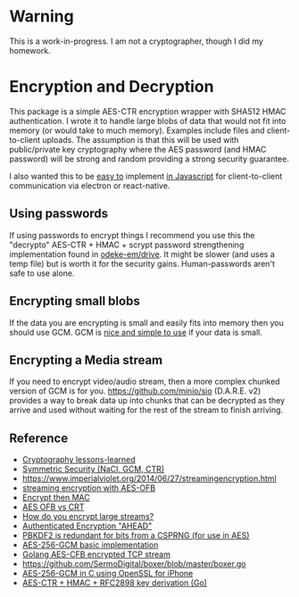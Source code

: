 # Warning

This is a work-in-progress. I am not a cryptographer, though I did my homework.

# Encryption and Decryption

This package is a simple AES-CTR encryption wrapper with SHA512 HMAC authentication. I wrote it to handle large blobs of data that would not fit into memory (or would take to much memory). Examples include files and client-to-client uploads. The assumption is that this will be used with public/private key cryptography where the AES password (and HMAC password) will be strong and random providing a strong security guarantee.

I also wanted this to be [easy to](https://gist.github.com/AndiDittrich/4629e7db04819244e843) implement [in Javascript](https://stackoverflow.com/questions/36909746/aes-ctr-encrypt-in-cryptojs-and-decrypt-in-go-lang) for client-to-client communication via electron or react-native.

## Using passwords

If using passwords to encrypt things I recommend you use this the "decrypto" AES-CTR + HMAC + scrypt password strengthening implementation found in [odeke-em/drive](https://github.com/sselph/drive/tree/master/src/dcrypto). It might be slower (and uses a temp file) but is worth it for the security gains. Human-passwords aren't safe to use alone.

## Encrypting small blobs

If the data you are encrypting is small and easily fits into memory then you should use GCM. GCM is [nice and simple to use](https://github.com/gtank/cryptopasta/blob/master/encrypt.go) if your data is small.

## Encrypting a Media stream

If you need to encrypt video/audio stream, then a more complex chunked version of GCM is for you. https://github.com/minio/sio (D.A.R.E. v2) provides a way to break data up into chunks that can be decrypted as they arrive and used without waiting for the rest of the stream to finish arriving.


## Reference

- [Cryptography lessons-learned](https://security.stackexchange.com/questions/2202/lessons-learned-and-misconceptions-regarding-encryption-and-cryptology)
- [Symmetric Security (NaCI, GCM, CTR)](https://leanpub.com/gocrypto/read#leanpub-auto-chapter-3-symmetric-security)
- https://www.imperialviolet.org/2014/06/27/streamingencryption.html
- [streaming encryption with AES-OFB](https://golang.org/src/crypto/cipher/example_test.go#L335)
- [Encrypt then MAC](http://www.daemonology.net/blog/2009-06-24-encrypt-then-mac.html)
- [AES OFB vs CRT](https://security.stackexchange.com/questions/27776/block-chaining-modes-to-avoid/27780#27780)
- [How do you encrypt large streams?](https://stackoverflow.com/questions/49546567/how-do-you-encrypt-large-files-byte-streams-in-go/49546791?noredirect=1#comment86134522_49546791)
- [Authenticated Encryption "AHEAD"](https://en.wikipedia.org/wiki/Authenticated_encryption)
- [PBKDF2 is redundant for bits from a CSPRNG (for use in AES)](https://crypto.stackexchange.com/questions/14842/is-it-overkill-to-run-a-key-generated-by-openssl-through-pbkdf2)
- [AES-256-GCM basic implementation](https://gist.github.com/cannium/c167a19030f2a3c6adbb5a5174bea3ff)
- [Golang AES-CFB encrypted TCP stream ](https://gist.github.com/raincious/96bb69414859e7ea0abfdb177ee97a1f)
- https://github.com/SermoDigital/boxer/blob/master/boxer.go
- [AES-256-GCM in C using OpenSSL for iPhone](https://gist.github.com/eliburke/24f06a1590d572e86a01504e1b38b27f)
- [AES-CTR + HMAC + RFC2898 key derivation (Go)](https://github.com/xeodou/aesf)
